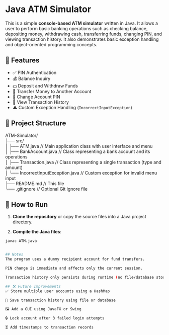 # Java ATM Simulator

This is a simple **console-based ATM simulator** written in Java. It allows a user to perform basic banking operations such as checking balance, depositing money, withdrawing cash, transferring funds, changing PIN, and viewing transaction history. It also demonstrates basic exception handling and object-oriented programming concepts.

## 🔧 Features

- ✅ PIN Authentication
- 💰 Balance Inquiry
- 💵 Deposit and Withdraw Funds
- 🔁 Transfer Money to Another Account
- 🔐 Change Account PIN
- 📜 View Transaction History
- ⚠️ Custom Exception Handling (`IncorrectInputException`)

## 📂 Project Structure

ATM-Simulator/  
├── src/  
│ ├── ATM.java // Main application class with user interface and menu  
│ ├── BankAccount.java // Class representing a bank account and its operations  
│ ├── Transaction.java // Class representing a single transaction (type and amount)  
│ └── IncorrectInputException.java // Custom exception for invalid menu input  
├── README.md // This file  
└── .gitignore // Optional Git ignore file  


## 🚀 How to Run

1. **Clone the repository** or copy the source files into a Java project directory.

2. **Compile the Java files**:

```bash
javac ATM.java


## Notes
The program uses a dummy recipient account for fund transfers.

PIN change is immediate and affects only the current session.

Transaction history only persists during runtime (no file/database storage).

## 🛠 Future Improvements
✅ Store multiple user accounts using a HashMap

💾 Save transaction history using file or database

🖼️ Add a GUI using JavaFX or Swing

🔒 Lock account after 3 failed login attempts

⏳ Add timestamps to transaction records
